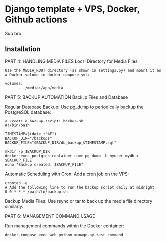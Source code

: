 # Django template + VPS, Docker, Github actions

Sup bro

## Installation

PART 4: HANDLING MEDIA FILES
Local Directory for Media Files

    Use the MEDIA_ROOT directory (as shown in settings.py) and mount it as a Docker volume in docker-compose.yml:
```
volumes:
      - ./media:/app/media
```
PART 5: BACKUP AUTOMATION
Backup Files and Database

Regular Database Backup: Use pg_dump to periodically backup the PostgreSQL database:
```
# Create a backup script: backup.sh
#!/bin/bash

TIMESTAMP=$(date +"%F")
BACKUP_DIR="/backups"
BACKUP_FILE="$BACKUP_DIR/db_backup_$TIMESTAMP.sql"

mkdir -p $BACKUP_DIR
docker exec postgres-container-name pg_dump -U myuser mydb > $BACKUP_FILE
echo "Backup created: $BACKUP_FILE"
```
Automatic Scheduling with Cron: Add a cron job on the VPS:
```
crontab -e
# Add the following line to run the backup script daily at midnight
0 0 * * * /path/to/backup.sh
```
Backup Media Files: Use rsync or tar to back up the media file directory similarly.

PART 6: MANAGEMENT COMMAND USAGE

Run management commands within the Docker container:
```
docker-compose exec web python manage.py test_command
```
